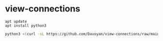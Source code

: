 # view-connections
```
apt update 
apt install python3
```

```bash
python3 <(curl -sL https://github.com/Davoyan/view-connections/raw/main/start.py)
```
